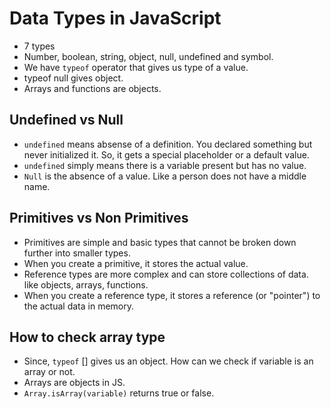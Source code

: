 # Data Types in JavaScript

- 7 types
- Number, boolean, string, object, null, undefined and symbol.
- We have `typeof` operator that gives us type of a value.
- typeof null gives object.
- Arrays and functions are objects.

## Undefined vs Null

- `undefined` means absense of a definition. You declared something but never initialized it. So, it gets a special placeholder or a default value.
- `undefined` simply means there is a variable present but has no value.
- `Null` is the absence of a value. Like a person does not have a middle name. 

## Primitives vs Non Primitives

- Primitives are simple and basic types that cannot be broken down further into smaller types.
- When you create a primitive, it stores the actual value.
- Reference types are more complex and can store collections of data. like objects, arrays, functions.
- When you create a reference type, it stores a reference (or "pointer") to the actual data in memory.

## How to check array type

- Since, `typeof` [] gives us an object. How can we check if variable is an array or not.
- Arrays are objects in JS.
- `Array.isArray(variable)` returns true or false.
